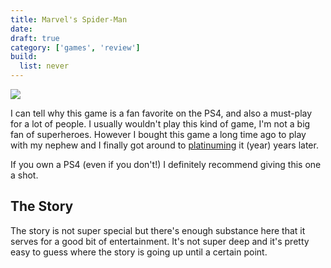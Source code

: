 ```yaml
---
title: Marvel's Spider-Man
date:
draft: true
category: ['games', 'review']
build:
  list: never
---
```


![](/images/cat_quest.jpeg)

I can tell why this game is a fan favorite on the PS4, and also a must-play for a lot of people. I usually wouldn't play this kind of game, I'm not a big fan of superheroes. However I bought this game a long time ago to play with my nephew and I finally got around to [platinuming]() it (year) years later.

If you own a PS4 (even if you don't!) I definitely recommend giving this one a shot.

## The Story

The story is not super special but there's enough substance here that it serves for a good bit of entertainment. It's not super deep and it's pretty easy to guess where the story is going up until a certain point. 







